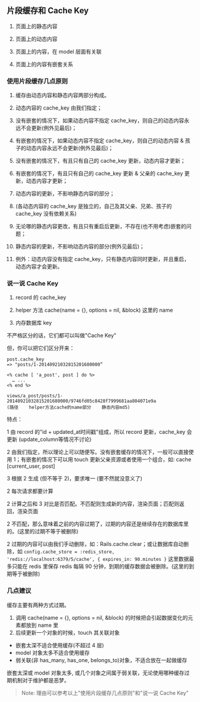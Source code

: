 ## 片段缓存和 Cache Key

1) 页面上的静态内容

2) 页面上的动态内容

3) 页面上的内容，在 model 层面有关联

4) 页面上的内容有嵌套关系

### 使用片段缓存几点原则

1. 缓存由动态内容和静态内容两部分构成。

2. 动态内容的 cache_key 由我们指定；
  2. 没有嵌套的情况下，如果动态内容不指定 cache_key，则自己的动态内容永远不会更新(例外见最后)；
  2. 有嵌套的情况下，如果动态内容不指定 cache_key，则自己的动态内容 & 孩子的动态内容永远不会更新(例外见最后)； 

3. 没有嵌套的情况下，有且只有自己的 cache_key 更新，动态内容才更新；

3. 有嵌套的情况下，有且只有自己的 cache_key 更新 & 父亲的 cache_key 更新，动态内容才更新；
4. 动态内容的更新，不影响静态内容的部分；

44. (各动态内容的 cache_key 是独立的，自己及其父亲、兄弟、孩子的 cache_key 没有依赖关系)

5. 无论哪的静态内容更改，有且只有重启后更新，不存在(也不用考虑)嵌套的问题；
6. 静态内容的更新，不影响动态内容的部分(例外见最后)；
7. 例外：动态内容没有指定 cache_key，只有静态内容同时更新，并且重启，动态内容才会更新。

### 说一说 Cache Key

1) record 的 cache_key

2) helper 方法 cache(name = {}, options = nil, &block) 这里的 name

3) 内存数据库 key

不严格区分的话，它们都可以叫做"Cache Key"

但，你可以把它们区分开来：

```
post.cache_key
=> "posts/1-20140921032815201680000”
```

```
<% cache [ 'a_post', post ] do %>
  … ...
<% end %>
```

```
views/a_post/posts/1-20140921032815201680000/9746fd05c8428f7999681aa804071e9a
(路径    helper方法cache的name部分    静态内容md5)
```

特点：

1 由 record 的"id + updated_at时间戳"组成，所以 record 更新，cache_key 会更新 (update_column等情况不讨论)

2 由我们指定，所以理论上可以随便写。没有嵌套缓存的情况下，一般可以直接使用
1；有嵌套的情况下可以用 touch 更新父亲资源或者使用一个组合，如: cache [current_user, post]

3 根据 2 生成 (但不等于 2)，要求唯一 (要不然就没意义了)

2 每次请求都要计算

2 计算之后和 3 对比是否匹配。不匹配则生成新的内容，渲染页面；匹配则返回，渲染页面

2 不匹配，那么意味着之前的内容过期了，过期的内容还是继续存在的数据库里的。(这里的过期不等于被删除)

2 过期的内容可以由我们手动删除，如：Rails.cache.clear；或让数据库自动删除，如 
`config.cache_store = :redis_store, 'redis://localhost:6379/5/cache', { expires_in: 90.minutes }`
这里数据最多只能在 redis 里保存 redis 每隔 90 分钟，到期的缓存数据会被删除。(这里的到期等于被删除)

### 几点建议

缓存主要有两种方式过期。
  1. 调用 cache(name = {}, options = nil, &block) 的时候把会引起数据变化的元素都放到 name 里
  2. 后续更新一个对象的时候，touch 其关联对象

- 嵌套太深不适合使用缓存(不超过 4 层)
- model 对象太多不适合使用缓存
- 弱关联(非 has_many, has_one, belongs_to)对象，不适合放在一起做缓存

嵌套太深或 model 对象太多, 或几个对象之间属于弱关联，无论使用哪种缓存过期机制对于维护都是恶梦。

> Note: 理由可以参考以上"使用片段缓存几点原则"和"说一说 Cache Key"
